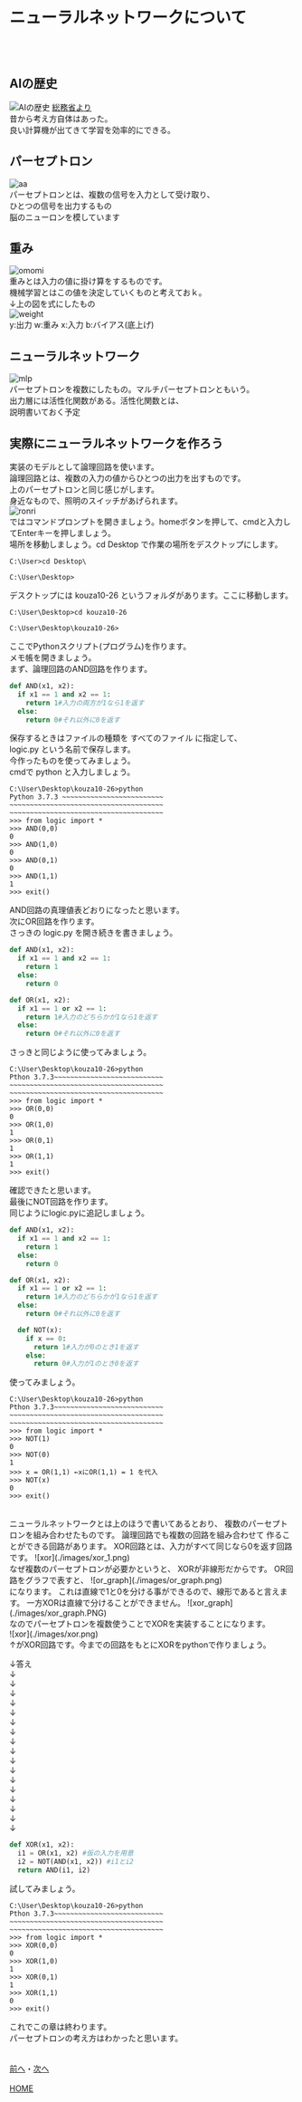 # ニューラルネットワークについて
<br>
<br>

## AIの歴史
![AIの歴史](http://www.soumu.go.jp/johotsusintokei/whitepaper/ja/h28/image/n4201050.png)
[総務省より](http://www.soumu.go.jp/johotsusintokei/whitepaper/ja/h28/html/nc142120.html)
<br>
昔から考え方自体はあった。  
良い計算機が出てきて学習を効率的にできる。
<br>

## パーセプトロン
![aa](./images/perceptron.png)
<br>
パーセプトロンとは、複数の信号を入力として受け取り、  
ひとつの信号を出力するもの  
脳のニューロンを模しています
<br>

## 重み
![omomi](./images/omomibias.png)
<br>
重みとは入力の値に掛け算をするものです。  
機械学習とはこの値を決定していくものと考えておｋ。  
↓上の図を式にしたもの  
![weight](./images/weight.png)
<br>
y:出力 w:重み x:入力 b:バイアス(底上げ)
<br>

## ニューラルネットワーク
![mlp](./images/mlp.png)
<br>
パーセプトロンを複数にしたもの。マルチパーセプトロンともいう。  
出力層には活性化関数がある。活性化関数とは、  
説明書いておく予定
<br>

## 実際にニューラルネットワークを作ろう
実装のモデルとして論理回路を使います。  
論理回路とは、複数の入力の値からひとつの出力を出すものです。  
上のパーセプトロンと同じ感じがします。  
身近なもので、照明のスイッチがあげられます。  
![ronri](./images/ronnri.png)
<br>
ではコマンドプロンプトを開きましょう。homeボタンを押して、cmdと入力してEnterキーを押しましょう。  
場所を移動しましょう。cd Desktop で作業の場所をデスクトップにします。  
```
C:\User>cd Desktop\

C:\User\Desktop>
```
デスクトップには kouza10-26 というフォルダがあります。ここに移動します。
```
C:\User\Desktop>cd kouza10-26

C:\User\Desktop\kouza10-26>
```
ここでPythonスクリプト(プログラム)を作ります。  
メモ帳を開きましょう。  
まず、論理回路のAND回路を作ります。  
```python
def AND(x1, x2):
  if x1 == 1 and x2 == 1:
    return 1#入力の両方が1なら1を返す
  else:
    return 0#それ以外に0を返す
```
保存するときはファイルの種類を すべてのファイル に指定して、  
logic.py という名前で保存します。  
今作ったものを使ってみましょう。  
cmdで python と入力しましょう。  
```
C:\User\Desktop\kouza10-26>python
Python 3.7.3 ~~~~~~~~~~~~~~~~~~~~~~~~~
~~~~~~~~~~~~~~~~~~~~~~~~~~~~~~~~~~~~~~
~~~~~~~~~~~~~~~~~~~~~~~~~~~~~~~~~~~~~~
>>> from logic import *
>>> AND(0,0)
0
>>> AND(1,0)
0
>>> AND(0,1)
0
>>> AND(1,1)
1
>>> exit()
```
AND回路の真理値表どおりになったと思います。  
次にOR回路を作ります。  
さっきの logic.py を開き続きを書きましょう。  
```python
def AND(x1, x2):
  if x1 == 1 and x2 == 1:
    return 1
  else:
    return 0

def OR(x1, x2):
  if x1 == 1 or x2 == 1:
    return 1#入力のどちらかが1なら1を返す
  else:
    return 0#それ以外に0を返す
```
さっきと同じように使ってみましょう。  
```
C:\User\Desktop\kouza10-26>python
Pthon 3.7.3~~~~~~~~~~~~~~~~~~~~~~~~~~~
~~~~~~~~~~~~~~~~~~~~~~~~~~~~~~~~~~~~~~
~~~~~~~~~~~~~~~~~~~~~~~~~~~~~~~~~~~~~~
>>> from logic import *
>>> OR(0,0)
0
>>> OR(1,0)
1
>>> OR(0,1)
1
>>> OR(1,1)
1
>>> exit()
```
確認できたと思います。  
最後にNOT回路を作ります。  
同じようにlogic.pyに追記しましょう。  
```python
def AND(x1, x2):
  if x1 == 1 and x2 == 1:
    return 1
  else:
    return 0

def OR(x1, x2):
  if x1 == 1 or x2 == 1:
    return 1#入力のどちらかが1なら1を返す
  else:
    return 0#それ以外に0を返す

  def NOT(x):
    if x == 0:
      return 1#入力が0のとき1を返す
    else:
      return 0#入力が1のとき0を返す
```
使ってみましょう。  
```
C:\User\Desktop\kouza10-26>python
Pthon 3.7.3~~~~~~~~~~~~~~~~~~~~~~~~~~~
~~~~~~~~~~~~~~~~~~~~~~~~~~~~~~~~~~~~~~
~~~~~~~~~~~~~~~~~~~~~~~~~~~~~~~~~~~~~~
>>> from logic import *
>>> NOT(1)
0
>>> NOT(0)
1
>>> x = OR(1,1) ←xにOR(1,1) = 1 を代入
>>> NOT(x)
0
>>> exit()
```
<br>
ニューラルネットワークとは上のほうで書いてあるとおり、  
複数のパーセプトロンを組み合わせたものです。  
論理回路でも複数の回路を組み合わせて  
作ることができる回路があります。  
XOR回路とは、入力がすべて同じなら0を返す回路です。  
![xor](./images/xor_1.png)
<br>
なぜ複数のパーセプトロンが必要かというと、
XORが非線形だからです。  
OR回路をグラフで表すと、  
![or_graph](./images/or_graph.png)
<br>
になります。  
これは直線で1と0を分ける事ができるので、線形であると言えます。
一方XORは直線で分けることができません。  
![xor_graph](./images/xor_graph.PNG)
<br>
なのでパーセプトロンを複数使うことでXORを実装することになります。  
<br>
![xor](./images/xor.png)
<br>
↑がXOR回路です。今までの回路をもとにXORをpythonで作りましょう。  

↓答え<br>
↓<br>
↓<br>
↓<br>
↓<br>
↓<br>
↓<br>
↓<br>
↓<br>
↓<br>
↓<br>
↓<br>
↓<br>
↓<br>
↓<br>
↓<br>
↓<br>
↓<br>
```python
def XOR(x1, x2):
  i1 = OR(x1, x2) #仮の入力を用意
  i2 = NOT(AND(x1, x2)) #i1とi2
  return AND(i1, i2)
```
試してみましょう。  
```
C:\User\Desktop\kouza10-26>python
Pthon 3.7.3~~~~~~~~~~~~~~~~~~~~~~~~~~~
~~~~~~~~~~~~~~~~~~~~~~~~~~~~~~~~~~~~~~
~~~~~~~~~~~~~~~~~~~~~~~~~~~~~~~~~~~~~~
>>> from logic import *
>>> XOR(0,0)
0
>>> XOR(1,0)
1
>>> XOR(0,1)
1
>>> XOR(1,1)
0
>>> exit()
```
これでこの章は終わります。  
パーセプトロンの考え方はわかったと思います。  
<br>
<br>
[前へ](../01first/page.md)・[次へ](../03third/page.md)
<br>
<br>
[HOME](../index.md)
